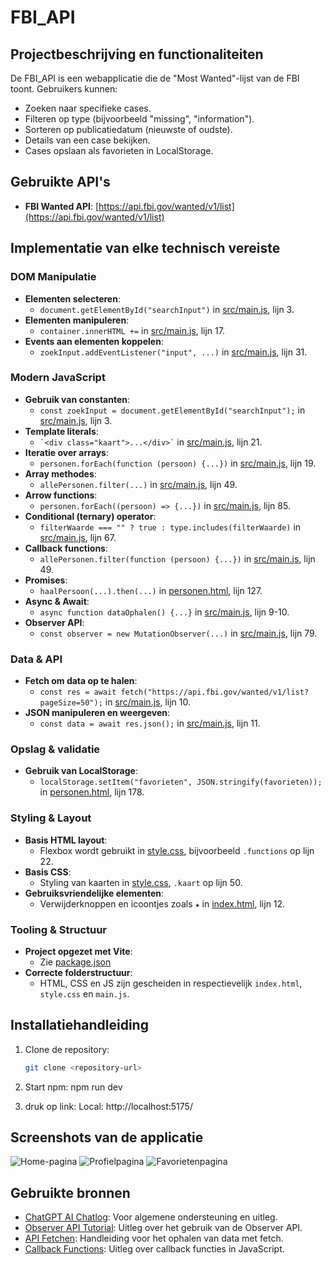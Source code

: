 # FBI_API

## Projectbeschrijving en functionaliteiten
De FBI_API is een webapplicatie die de "Most Wanted"-lijst van de FBI toont. Gebruikers kunnen:
- Zoeken naar specifieke cases.
- Filteren op type (bijvoorbeeld "missing", "information").
- Sorteren op publicatiedatum (nieuwste of oudste).
- Details van een case bekijken.
- Cases opslaan als favorieten in LocalStorage.

## Gebruikte API's
- **FBI Wanted API**: [https://api.fbi.gov/wanted/v1/list](https://api.fbi.gov/wanted/v1/list)

## Implementatie van elke technisch vereiste

### DOM Manipulatie
- **Elementen selecteren**: 
  - `document.getElementById("searchInput")` in [src/main.js](src/main.js), lijn 3.
- **Elementen manipuleren**: 
  - `container.innerHTML +=` in [src/main.js](src/main.js), lijn 17.
- **Events aan elementen koppelen**: 
  - `zoekInput.addEventListener("input", ...)` in [src/main.js](src/main.js), lijn 31.

### Modern JavaScript
- **Gebruik van constanten**: 
  - `const zoekInput = document.getElementById("searchInput");` in [src/main.js](src/main.js), lijn 3.
- **Template literals**: 
  - `` `<div class="kaart">...</div>` `` in [src/main.js](src/main.js), lijn 21.
- **Iteratie over arrays**: 
  - `personen.forEach(function (persoon) {...})` in [src/main.js](src/main.js), lijn 19.
- **Array methodes**: 
  - `allePersonen.filter(...)` in [src/main.js](src/main.js), lijn 49.
- **Arrow functions**: 
  - `personen.forEach((persoon) => {...})` in [src/main.js](src/main.js), lijn 85.
- **Conditional (ternary) operator**: 
  - `filterWaarde === "" ? true : type.includes(filterWaarde)` in [src/main.js](src/main.js), lijn 67.
- **Callback functions**: 
  - `allePersonen.filter(function (persoon) {...})` in [src/main.js](src/main.js), lijn 49.
- **Promises**: 
  - `haalPersoon(...).then(...)` in [personen.html](personen.html), lijn 127.
- **Async & Await**: 
  - `async function dataOphalen() {...}` in [src/main.js](src/main.js), lijn 9-10.
- **Observer API**: 
  - `const observer = new MutationObserver(...)` in [src/main.js](src/main.js), lijn 79.

### Data & API
- **Fetch om data op te halen**: 
  - `const res = await fetch("https://api.fbi.gov/wanted/v1/list?pageSize=50");` in [src/main.js](src/main.js), lijn 10.
- **JSON manipuleren en weergeven**: 
  - `const data = await res.json();` in [src/main.js](src/main.js), lijn 11.

### Opslag & validatie
- **Gebruik van LocalStorage**: 
  - `localStorage.setItem("favorieten", JSON.stringify(favorieten));` in [personen.html](personen.html), lijn 178.

### Styling & Layout
- **Basis HTML layout**: 
  - Flexbox wordt gebruikt in [style.css](/src/style.css), bijvoorbeeld `.functions` op lijn 22.
- **Basis CSS**: 
  - Styling van kaarten in [style.css](/src/style.css), `.kaart` op lijn 50.
- **Gebruiksvriendelijke elementen**: 
  - Verwijderknoppen en icoontjes zoals `★` in [index.html](/index.html), lijn 12.

### Tooling & Structuur
- **Project opgezet met Vite**: 
  - Zie [package.json](/package.json)
- **Correcte folderstructuur**: 
  - HTML, CSS en JS zijn gescheiden in respectievelijk `index.html`, `style.css` en `main.js`.

## Installatiehandleiding
1. Clone de repository:
   ```bash
   git clone <repository-url>

2. Start npm:
npm run dev

3. druk op link:
Local:   http://localhost:5175/


## Screenshots van de applicatie
![Home-pagina](/public/images/home.png)
![Profielpagina](/public/images/profiel.png)
![Favorietenpagina](/public/images/favorieten.png)

## Gebruikte bronnen
- [ChatGPT AI Chatlog](https://chatgpt.com/share/682f8ff1-5bcc-800b-aa66-d1baed8c859e): Voor algemene ondersteuning en uitleg.
- [Observer API Tutorial](https://youtu.be/Mi4EF9K87aM?si=B_45wBP63iDa3M_3): Uitleg over het gebruik van de Observer API.
- [API Fetchen](https://youtu.be/37vxWr0WgQk?si=TYaTehjtcKOfnTz7): Handleiding voor het ophalen van data met fetch.
- [Callback Functions](https://youtu.be/i2SPq-nb3NQ?si=pnPME0M6WeEacQIT): Uitleg over callback functies in JavaScript.